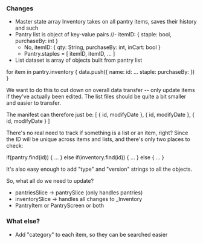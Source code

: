 ### Changes

- Master state array Inventory takes on all pantry items, saves their history and such
- Pantry list is object of key-value pairs
	//- itemID: { staple: bool, purchaseBy: int }
	- No, itemID: { qty: String, purchaseBy: int, inCart: bool }
	- Pantry.staples = [ itemID, itemID, ... ]
- List dataset is array of objects built from pantry list

for item in pantry.inventory {
	data.push({
		name:
		id:
		...
		staple:
		purchaseBy:
	})
}

We want to do this to cut down on overall data transfer -- only update items if
they've actually been edited.  The list files should be quite a bit smaller and easier
to transfer.

The manifest can therefore just be:
[
	{ id, modifyDate },
	{ id, modifyDate },
	{ id, modifyDate }
]

There's no real need to track if something is a list or an item, right?  Since
the ID will be unique across items and lists, and there's only two places to check:

if(pantry.find(id)) { ... }
else if(inventory.find(id)) { ... }
else { ... }

It's also easy enough to add "type" and "version" strings to all the objects.

So, what all do we need to update?

- pantriesSlice -> pantrySlice (only handles pantries)
- inventorySlice -> handles all changes to _Inventory
- PantryItem or PantryScreen or both


### What else?

- Add "category" to each item, so they can be searched easier
